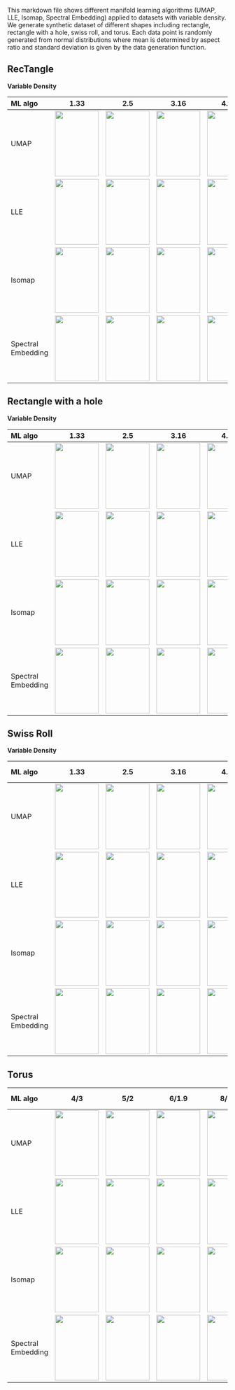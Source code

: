 This markdown file shows different manifold learning algorithms (UMAP, LLE, Isomap, Spectral Embedding) applied to datasets with variable density. We generate synthetic dataset of different shapes including rectangle, rectangle with a hole, swiss roll, and torus. Each data point is randomly generated from normal distributions where mean is determined by aspect ratio and standard deviation is given by the data generation function. 

RecTangle
---------

**Variable Density**

| ML algo | 1.33       | 2.5       | 3.16 | 4.21 | 5.26 | 8.42 | 10.53 | 15.79 | 18.95  |
| :---    |    :----:   |   :---: |   :----:    |   :----:    |    :----:    |    :----:    |    :----:    |    :----:    |    :----:    |
| UMAP    | <img src =https://user-images.githubusercontent.com/81238710/216546349-29623b8b-45ef-4d41-b592-3c683596a07a.jpeg width="100" height="150"> | <img src =https://user-images.githubusercontent.com/81238710/216546417-ee22702c-f7ee-4928-813b-17dc115ffc79.jpeg width="100" height="150"> | <img src =https://user-images.githubusercontent.com/81238710/216546276-7329ff69-f366-4894-8dd1-704d451c1319.jpeg width="100" height="150"> | <img src =https://user-images.githubusercontent.com/81238710/216546062-e937859f-1c8a-4737-9ecb-80f2a211cf5a.jpeg width="100" height="150"> | <img src =https://user-images.githubusercontent.com/81238710/216545994-f7cb5e4a-614b-4660-a277-8619e8a8aae1.jpeg width="100" height="150"> | <img src =https://user-images.githubusercontent.com/81238710/216545901-d9b27e1c-d50c-4897-b3ba-3ddeb0f91b16.jpeg width="100" height="150"> | <img src =https://user-images.githubusercontent.com/81238710/216545833-cc521e3c-ab21-4794-96e4-b945078bc238.jpeg width="100" height="150"> |  <img src =https://user-images.githubusercontent.com/81238710/216545407-3d19b4ac-206c-4698-b255-e40fbd743e07.jpeg width="100" height="150"> | <img src =https://user-images.githubusercontent.com/81238710/216545276-d1e75b3d-cb69-4de5-bec0-8744ef2a27f4.jpeg width="100" height="150"> |
| LLE    | <img src =https://user-images.githubusercontent.com/81238710/216689085-27772ef1-84c6-47fa-9c39-ba4cac4939f8.jpg width="100" height="150"> | <img src =https://user-images.githubusercontent.com/81238710/216689107-d2037483-6869-4dd6-995b-8b3ec3bcfcee.jpg width="100" height="150"> | <img src =https://user-images.githubusercontent.com/81238710/216689146-bd97a8bc-1454-4f3d-b52d-f70d4fbb81a1.jpg width="100" height="150"> | <img src =https://user-images.githubusercontent.com/81238710/216689161-810d1fb5-2e6b-4029-bbc2-aef80fc8867d.jpg width="100" height="150"> | <img src =https://user-images.githubusercontent.com/81238710/216689179-82c42d99-4d80-4d65-92b3-1acbc5be8389.jpg width="100" height="150"> | <img src =https://user-images.githubusercontent.com/81238710/216689196-df0c96ec-f980-4655-9e11-a4f46be5a539.jpg width="100" height="150"> | <img src =https://user-images.githubusercontent.com/81238710/216689216-a8be16a6-8e98-41dc-a1a4-6771b023a90d.jpg width="100" height="150"> |  <img src =https://user-images.githubusercontent.com/81238710/216689233-1e00d601-308e-492a-b2ee-74a6d72c5eeb.jpg width="100" height="150"> | <img src =https://user-images.githubusercontent.com/81238710/216689254-10b8fde4-ec73-4dce-a3fc-ee7f3121a15d.jpg width="100" height="150"> |
| Isomap    | <img src =https://user-images.githubusercontent.com/81238710/216724806-52863480-3dad-474a-9690-4092f7e90737.jpeg width="100" height="150"> | <img src =https://user-images.githubusercontent.com/81238710/216724921-7c810278-04f4-40ea-8714-c67541873be1.jpeg width="100" height="150"> | <img src =https://user-images.githubusercontent.com/81238710/216724820-9bc01f10-05a7-4958-9bf8-5b50e62743fd.jpeg width="100" height="150"> | <img src =https://user-images.githubusercontent.com/81238710/216724788-10b63533-52a5-47f9-b203-79870289a2ba.jpeg width="100" height="150"> | <img src =https://user-images.githubusercontent.com/81238710/216724759-d9758179-a018-42ab-8361-8046ad8b17e6.jpeg width="100" height="150"> | <img src =https://user-images.githubusercontent.com/81238710/216724747-ec982edf-701e-4876-bc28-fb8c0a896ed2.jpeg width="100" height="150"> | <img src =https://user-images.githubusercontent.com/81238710/216724833-924c8e15-084f-4895-b3d3-d51fcd3cee79.jpeg width="100" height="150"> |  <img src =https://user-images.githubusercontent.com/81238710/216724742-27658108-b739-47e7-be0d-f4d66a075587.jpeg width="100" height="150"> | <img src =https://user-images.githubusercontent.com/81238710/216724731-7118be69-148d-4b0c-8e4f-8e1498d12f69.jpeg width="100" height="150"> |
| Spectral Embedding | <img src =https://user-images.githubusercontent.com/81238710/216730187-13576e81-5eaf-42b3-9ae2-5da01cced549.jpeg width="100" height="150"> | <img src =https://user-images.githubusercontent.com/81238710/216730191-1acd6a87-6ddd-484c-87d2-59e10688af62.jpeg width="100" height="150"> | <img src =https://user-images.githubusercontent.com/81238710/216730198-2ae7cc63-b5ca-48de-8931-f5b6cfe804c8.jpeg width="100" height="150"> | <img src =https://user-images.githubusercontent.com/81238710/216730208-b79c1547-e471-4683-82e4-8875cb62181e.jpeg width="100" height="150"> | <img src =https://user-images.githubusercontent.com/81238710/216730218-92ab4edd-528b-462e-8727-d19aea9fbcc3.jpeg width="100" height="150"> | <img src =https://user-images.githubusercontent.com/81238710/216730224-32094d15-6bf0-4aab-9ec5-6ec412a4b495.jpeg width="100" height="150"> | <img src =https://user-images.githubusercontent.com/81238710/216730230-658e0918-39cb-400b-b5bb-1988947d5887.jpeg width="100" height="150"> |  <img src =https://user-images.githubusercontent.com/81238710/216730235-ba8e6c3d-06e6-415e-bf2e-21864b196abb.jpeg width="100" height="150"> | <img src =https://user-images.githubusercontent.com/81238710/216730241-47506402-a39b-4ba8-bfcc-739fe65f3b55.jpeg width="100" height="150"> |

Rectangle with a hole
---------

**Variable Density**

| ML algo | 1.33       | 2.5       | 3.16 | 4.21 | 5.26 | 8.42 | 10.53 | 15.79 | 18.95  |
| :---    |    :----:   |   :---: |   :----:    |   :----:    |    :----:    |    :----:    |    :----:    |    :----:    |    :----:    |
| UMAP    | <img src =https://user-images.githubusercontent.com/81238710/216550025-03ef7a7e-f67d-4680-85b9-388b5c2c4d19.jpeg width="100" height="150"> | <img src =https://user-images.githubusercontent.com/81238710/216550007-75de9383-c445-403a-8ba4-7f840951a75d.jpeg width="100" height="150"> | <img src =https://user-images.githubusercontent.com/81238710/216550041-9c12e7ae-fbd2-457e-842d-25dba736ca7f.jpeg width="100" height="150"> | <img src =https://user-images.githubusercontent.com/81238710/216550056-06a6f651-982e-42ed-9c34-00e0144a5d7f.jpeg width="100" height="150"> | <img src =https://user-images.githubusercontent.com/81238710/216550877-01e949ae-fd7b-4a25-82f4-171284e9af1e.jpeg width="100" height="150"> | <img src =https://user-images.githubusercontent.com/81238710/216550907-41bcfb23-9d79-454f-9e1c-b3eb79210e4a.jpeg width="100" height="150"> | <img src =https://user-images.githubusercontent.com/81238710/216550932-3e99cfae-d819-444e-b2fc-fd508a9fac77.jpeg width="100" height="150"> |  <img src =https://user-images.githubusercontent.com/81238710/216550963-a4585670-45e9-4819-b366-31644e5dc8e0.jpeg width="100" height="150"> | <img src =https://user-images.githubusercontent.com/81238710/216550979-809a1612-364a-4431-83c4-1895e3395e7d.jpeg width="100" height="150"> |
| LLE    | <img src =https://user-images.githubusercontent.com/81238710/216690136-93778f96-1623-4829-89bf-2c19214d1029.jpg width="100" height="150"> | <img src =https://user-images.githubusercontent.com/81238710/216690147-d4a253d6-e469-4faa-9f2c-1b0eb6720ac3.jpg width="100" height="150"> | <img src =https://user-images.githubusercontent.com/81238710/216690159-a1b6e9bc-a50e-4a0b-bf18-d1fa967e6c95.jpg width="100" height="150"> | <img src =https://user-images.githubusercontent.com/81238710/216690176-5248d42a-d80a-482c-b27b-d612a7b20155.jpg width="100" height="150"> | <img src =https://user-images.githubusercontent.com/81238710/216690187-378600ee-4323-4942-91e9-b847c776247d.jpg width="100" height="150"> | <img src =https://user-images.githubusercontent.com/81238710/216690199-83845fac-e344-41ea-b3e4-186c76f91b2b.jpg width="100" height="150"> | <img src =https://user-images.githubusercontent.com/81238710/216690220-7ee3f736-e2ea-4c34-8d32-ee4b46c2b02e.jpg width="100" height="150"> |  <img src =https://user-images.githubusercontent.com/81238710/216690236-62497583-4922-45a6-8ed1-2375880ee343.jpg width="100" height="150"> | <img src =https://user-images.githubusercontent.com/81238710/216690104-377f225e-641b-40f1-a800-b5ed9f0c0fd8.jpg width="100" height="150"> |
| Isomap    | <img src =https://user-images.githubusercontent.com/81238710/216726122-b7b54dae-f17d-48a5-8337-cc2372182c44.jpeg width="100" height="150"> | <img src =https://user-images.githubusercontent.com/81238710/216726159-3e194d46-8328-41ac-8017-2694b106668d.jpeg width="100" height="150"> | <img src =https://user-images.githubusercontent.com/81238710/216726155-51db0b55-9892-40b1-9ca9-fc1aee35ae87.jpeg width="100" height="150"> | <img src =https://user-images.githubusercontent.com/81238710/216726144-21197fec-bdea-4edf-b222-9511bbf10914.jpeg width="100" height="150"> | <img src =https://user-images.githubusercontent.com/81238710/216726138-1beee124-2c18-40d8-9228-791bb3631301.jpeg width="100" height="150"> | <img src =https://user-images.githubusercontent.com/81238710/216726106-772dd35c-7ca6-472c-a613-acce449571db.jpeg width="100" height="150"> | <img src =https://user-images.githubusercontent.com/81238710/216726168-df04e792-934d-429f-b55c-e82495e17522.jpeg width="100" height="150"> |  <img src =https://user-images.githubusercontent.com/81238710/216726092-cdb0303c-8fec-4422-8109-1b4769ded7ee.jpeg width="100" height="150"> | <img src =https://user-images.githubusercontent.com/81238710/216726076-7136c58f-92b3-4ebd-9aca-873d59d05f08.jpeg width="100" height="150"> |
| Spectral Embedding | <img src =https://user-images.githubusercontent.com/81238710/216730659-a3ead39f-db5f-4a15-93c0-a30b2dc1e0b9.jpeg width="100" height="150"> | <img src =https://user-images.githubusercontent.com/81238710/216730670-48d38d43-eb3a-4387-822a-ab424bb2be0a.jpeg width="100" height="150"> | <img src =https://user-images.githubusercontent.com/81238710/216730675-736b924b-b346-4b9d-9c5f-814517c5fb70.jpeg width="100" height="150"> | <img src =https://user-images.githubusercontent.com/81238710/216730687-588a4194-ab34-49b9-89b0-ca7caec524b6.jpeg width="100" height="150"> | <img src =https://user-images.githubusercontent.com/81238710/216730700-ee390eee-ae59-4daa-ad0f-e27001c119ca.jpeg width="100" height="150"> | <img src =https://user-images.githubusercontent.com/81238710/216730706-ea917f2b-8029-40b4-ae86-10ec19f25b88.jpeg width="100" height="150"> | <img src =https://user-images.githubusercontent.com/81238710/216730712-9a1cf2c4-7de6-430c-ba3d-6b8c7efba068.jpeg width="100" height="150"> |  <img src =https://user-images.githubusercontent.com/81238710/216730719-6c83084f-6074-46e8-87cf-d3cb37e9b71a.jpeg width="100" height="150"> | <img src =https://user-images.githubusercontent.com/81238710/216730724-602ad2d5-8b73-4e62-b7b1-a50243105f7d.jpeg width="100" height="150"> |

Swiss Roll
---------

**Variable Density**

| ML algo | 1.33 | 2.5 | 3.16 | 4.21 | 5.26  | 8.42 small sd| 8.42 large sd | 10.53 small sd| 10.53 large sd  |
| :---    |    :----:   |   :---: |   :----:    |   :----:    |    :----:    |    :----:    |    :----:    |    :----:    |    :----:    |
| UMAP    | <img src =https://user-images.githubusercontent.com/81238710/216551700-ea616003-c13a-44e2-a1c6-b1278e47b2bc.jpeg width="100" height="150"> | <img src =https://user-images.githubusercontent.com/81238710/216551722-5083adf4-d268-4b47-a78c-1743e218e03c.jpeg width="100" height="150"> | <img src =https://user-images.githubusercontent.com/81238710/216551734-bebed870-4b5f-4818-8c91-560142d414ec.jpeg width="100" height="150"> | <img src =https://user-images.githubusercontent.com/81238710/216551750-322be775-c15c-4fde-9a45-c3a760637cdf.jpeg width="100" height="150"> | <img src =https://user-images.githubusercontent.com/81238710/216551768-006e2e7a-b9ca-449a-b15f-48c5324d7993.jpeg width="100" height="150"> | <img src =https://user-images.githubusercontent.com/81238710/216551789-d3ddd2e7-b97b-4aa1-82b1-715e148e42d2.jpeg width="100" height="150"> | <img src =https://user-images.githubusercontent.com/81238710/216685429-013e6e64-a5e6-4ef3-9f49-25b4b7e6fa5d.jpeg width="100" height="150"> |  <img src =https://user-images.githubusercontent.com/81238710/216685460-179d3d99-15a5-4a20-b3cc-6f4bb3c59220.jpeg width="100" height="150"> | <img src =https://user-images.githubusercontent.com/81238710/216685445-43bc78a1-8d8d-4b24-b702-94267f5353e7.jpeg width="100" height="150"> |
| LLE    | <img src =https://user-images.githubusercontent.com/81238710/216690856-ff013583-3bdb-4464-8eb4-d3ed427d0c06.jpg width="100" height="150"> | <img src =https://user-images.githubusercontent.com/81238710/216690872-20e7b954-97a2-4927-bfce-2fd99f605576.jpg width="100" height="150"> | <img src =https://user-images.githubusercontent.com/81238710/216690887-1b9f21c2-9881-40e3-be18-45cc254d24f4.jpg width="100" height="150"> | <img src =https://user-images.githubusercontent.com/81238710/216690902-d680d600-fe07-4f22-869e-d33f22d8ecab.jpg width="100" height="150"> | <img src =https://user-images.githubusercontent.com/81238710/216690914-dad756fd-fc85-4748-92ce-ffcb66ec5de2.jpg width="100" height="150"> | <img src =https://user-images.githubusercontent.com/81238710/216690924-75499d70-6134-49a1-9c0b-01c8717916b6.jpg width="100" height="150"> | <img src =https://user-images.githubusercontent.com/81238710/216690929-d569958a-5949-4b57-a0ee-3ee72466c822.jpg width="100" height="150"> |  <img src =https://user-images.githubusercontent.com/81238710/216690943-b1fe50e2-5b0b-49de-b38e-54c141d373d8.jpg width="100" height="150"> | <img src =https://user-images.githubusercontent.com/81238710/216690949-ef6fa5cb-eb2f-4044-b0e8-d8d7ee8a9f0b.jpg width="100" height="150"> |
| Isomap    | <img src =https://user-images.githubusercontent.com/81238710/216726670-1e0a45f7-67d8-47f0-baa2-7bed7f5d4a47.jpeg width="100" height="150"> | <img src =https://user-images.githubusercontent.com/81238710/216726580-5b681180-7410-4c35-8352-9b8f10d8b0e3.jpeg width="100" height="150"> | <img src =https://user-images.githubusercontent.com/81238710/216726592-0e7690e6-a03c-4337-9ed6-5c69b2f7b995.jpeg width="100" height="150"> | <img src =https://user-images.githubusercontent.com/81238710/216726649-79030b91-db78-45fa-9d04-4f7b8399049f.jpeg width="100" height="150"> | <img src =https://user-images.githubusercontent.com/81238710/216726607-2c0dc4f1-80ad-498f-90c6-a16fb68b26b6.jpeg width="100" height="150"> | <img src =https://user-images.githubusercontent.com/81238710/216726617-7d4715ab-72d1-44b6-aa5c-1f2f9707aef9.jpeg width="100" height="150"> | <img src =https://user-images.githubusercontent.com/81238710/216726554-596a87ad-d56c-4ed1-a10a-a4a39b7a3504.jpeg width="100" height="150"> |  <img src =https://user-images.githubusercontent.com/81238710/216726628-9fae0e14-998c-4cca-bbf8-cf5691c86aae.jpeg width="100" height="150"> | <img src =https://user-images.githubusercontent.com/81238710/216726570-6126b636-cf26-4ad0-87cc-9fd37a238199.jpeg width="100" height="150"> |
| Spectral Embedding | <img src =https://user-images.githubusercontent.com/81238710/216731054-65de4e5a-736b-4297-89b5-d7096b711a74.jpeg width="100" height="150"> | <img src =https://user-images.githubusercontent.com/81238710/216731066-13d12723-bc53-4b2e-8465-a774af186f7d.jpeg width="100" height="150"> | <img src =https://user-images.githubusercontent.com/81238710/216731076-b7498fc9-de71-45bb-9e00-670ded1c4e5a.jpeg width="100" height="150"> | <img src =https://user-images.githubusercontent.com/81238710/216731082-4e7979b3-9817-44ec-8482-405a78e4965d.jpeg width="100" height="150"> | <img src =https://user-images.githubusercontent.com/81238710/216731088-97bb2349-3829-45f6-b861-9bca82261ee7.jpeg width="100" height="150"> | <img src =https://user-images.githubusercontent.com/81238710/216731095-fc826375-4bdf-4eda-8437-ef921f337b2c.jpeg width="100" height="150"> | <img src =https://user-images.githubusercontent.com/81238710/216731150-cef3f400-2eed-4c86-83f9-468cb1bd25f0.jpeg width="100" height="150"> |  <img src =https://user-images.githubusercontent.com/81238710/216731110-4b74f161-8ae3-455b-89e5-5cf6bceec1c6.jpeg width="100" height="150"> | <img src =https://user-images.githubusercontent.com/81238710/216731130-379f45f3-3620-4280-b896-1cf728940dd2.jpeg width="100" height="150"> |

Torus
---------


| ML algo | 4/3       | 5/2       | 6/1.9 | 8/1.9 | 10/1.9 | 16/1.9 | 20/1.9  | 30/1.9 small sd| 30/1.9 large sd  |
| :---    |    :----:   |   :---: |   :----:    |   :----:    |    :----:    |    :----:    |    :----:    |    :----:    |    :----:    |
| UMAP    | <img src =https://user-images.githubusercontent.com/81238710/216723979-991b1df3-2800-423a-a9bd-73388993477c.jpeg width="100" height="150"> | <img src =https://user-images.githubusercontent.com/81238710/216724082-1ea6c491-5244-4995-9135-9a658da9bb55.jpeg width="100" height="150"> | <img src =https://user-images.githubusercontent.com/81238710/216723939-b0a14025-7896-4865-8822-b162f71c4308.jpeg width="100" height="150"> | <img src =https://user-images.githubusercontent.com/81238710/216724005-231e4953-e3d5-4ec4-bfa1-23b06f09ac07.jpeg width="100" height="150"> | <img src =https://user-images.githubusercontent.com/81238710/216724050-aa02095c-717b-42d2-b859-3455a4e322f7.jpeg width="100" height="150"> | <img src =https://user-images.githubusercontent.com/81238710/216723933-6e671dc6-0952-40dd-ae01-2a694ea6cae7.jpeg width="100" height="150"> | <img src =https://user-images.githubusercontent.com/81238710/216723959-d6d07faf-3185-4cb5-a131-1c4a07e4f2d1.jpeg width="100" height="150"> |  <img src =https://user-images.githubusercontent.com/81238710/216724113-ad6b230f-6370-4f9b-811f-e5d96b9e5cb4.jpeg width="100" height="150"> | <img src =https://user-images.githubusercontent.com/81238710/216724136-b67b2879-aae6-48ff-a7c1-5984e854e1ff.jpeg width="100" height="150"> |
| LLE    | <img src =https://user-images.githubusercontent.com/81238710/216691325-17ed0cb8-7356-43c7-aeef-7f4d63bc346e.jpg width="100" height="150"> | <img src =https://user-images.githubusercontent.com/81238710/216691352-7bfaa8bd-ce55-4111-be60-bb6b0a132691.jpg width="100" height="150"> | <img src =https://user-images.githubusercontent.com/81238710/216691363-28b5900b-ede6-4f8b-b26d-591a822b7469.jpg width="100" height="150"> | <img src =https://user-images.githubusercontent.com/81238710/216691375-8af32a4c-0acc-4927-9af8-00b4f5a21594.jpg width="100" height="150"> | <img src =https://user-images.githubusercontent.com/81238710/216691388-ee5c67ce-aedd-467a-b769-ed46d5de50d0.jpg width="100" height="150"> | <img src =https://user-images.githubusercontent.com/81238710/216691400-b63f97db-0cbd-405e-8281-da30978f2c2e.jpg width="100" height="150"> | <img src =https://user-images.githubusercontent.com/81238710/216691415-844218eb-4846-44d9-8d19-1d42503ebfae.jpg width="100" height="150"> |  <img src =https://user-images.githubusercontent.com/81238710/216691421-0053338d-bec9-418d-8966-76a3882242f6.jpg width="100" height="150"> | <img src =https://user-images.githubusercontent.com/81238710/216691434-4f573130-defd-475c-b9e5-4e45b0a82fd1.jpg width="100" height="150"> |
| Isomap    | <img src =https://user-images.githubusercontent.com/81238710/216729799-ad8df357-af20-4b4e-b07e-4007b1ce163f.jpeg width="100" height="150"> | <img src =https://user-images.githubusercontent.com/81238710/216729858-2ef79f92-d29e-47bc-9fdc-c9a561012dbe.jpeg width="100" height="150"> | <img src =https://user-images.githubusercontent.com/81238710/216729771-d7f72e9c-585e-425f-ab36-cc4aebf7624f.jpeg width="100" height="150"> | <img src =https://user-images.githubusercontent.com/81238710/216729814-9f078132-a980-4863-867b-c4458b6bbe4e.jpeg width="100" height="150"> | <img src =https://user-images.githubusercontent.com/81238710/216729825-7a98594f-0625-400f-bd37-626f947edaf3.jpeg width="100" height="150"> | <img src =https://user-images.githubusercontent.com/81238710/216729766-914f744f-3ff7-49b1-8236-44e1c3d6287d.jpeg width="100" height="150"> | <img src =https://user-images.githubusercontent.com/81238710/216729788-f2f0a95c-f6e9-43bf-ade1-6387e01b6c29.jpeg width="100" height="150"> |  <img src =https://user-images.githubusercontent.com/81238710/216729885-e02fee01-f7e8-4873-a6af-85ce3e237f45.jpeg width="100" height="150"> | <img src =https://user-images.githubusercontent.com/81238710/216729894-82940ed1-7556-4129-92e4-dd5ff4ac30a1.jpeg width="100" height="150"> |
| Spectral Embedding | <img src =https://user-images.githubusercontent.com/81238710/216731491-3d93f511-f50b-4d21-b222-a543008a8246.jpeg width="100" height="150"> | <img src =https://user-images.githubusercontent.com/81238710/216731495-1f13c500-bc54-424b-b9b5-0090a40b72ed.jpeg width="100" height="150"> | <img src =https://user-images.githubusercontent.com/81238710/216731503-92bead4f-ef52-4b26-899e-2b7dbcf35f11.jpeg width="100" height="150"> | <img src =https://user-images.githubusercontent.com/81238710/216731517-9fc71998-a623-4e51-9653-22d675178191.jpeg width="100" height="150"> | <img src =https://user-images.githubusercontent.com/81238710/216731525-6453cb5f-1c22-4a45-8e12-e596a42bafae.jpeg width="100" height="150"> | <img src =https://user-images.githubusercontent.com/81238710/216731537-b677f548-e925-476e-8921-64ba4b60293f.jpeg width="100" height="150"> | <img src =https://user-images.githubusercontent.com/81238710/216731545-51960f03-c30e-463e-badb-42026087d19e.jpeg width="100" height="150"> |  <img src =https://user-images.githubusercontent.com/81238710/216731562-9d6eef2b-00ad-47d2-b18a-3608777a7bb9.jpeg width="100" height="150"> | <img src =https://user-images.githubusercontent.com/81238710/216731569-fc5a3a21-455b-4cbe-a415-5ca5e9b5552d.jpeg width="100" height="150"> |